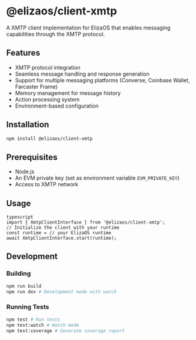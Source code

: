 # @elizaos/client-xmtp

A XMTP client implementation for ElizaOS that enables messaging capabilities through the XMTP protocol.

## Features

- XMTP protocol integration
- Seamless message handling and response generation
- Support for multiple messaging platforms (Converse, Coinbase Wallet, Farcaster Frame)
- Memory management for message history
- Action processing system
- Environment-based configuration

## Installation

```bash
npm install @elizaos/client-xmtp
```

## Prerequisites

- Node.js
- An EVM private key (set as environment variable `EVM_PRIVATE_KEY`)
- Access to XMTP network

## Usage
```
typescript
import { XmtpClientInterface } from '@elizaos/client-xmtp';
// Initialize the client with your runtime
const runtime = // your ElizaOS runtime
await XmtpClientInterface.start(runtime);
```

## Development

### Building
```bash
npm run build
npm run dev # Development mode with watch
```

### Running Tests
```bash
npm test # Run tests
npm test:watch # Watch mode
npm test:coverage # Generate coverage report
